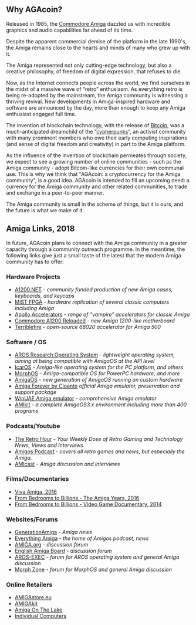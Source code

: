## Why AGAcoin?

Released in 1985, the [Commodore Amiga](https://en.wikipedia.org/wiki/Amiga) dazzled us with incredible graphics and audio capabilities far ahead of its time.

Despite the apparent commercial demise of the platform in the late 1990's, the Amiga remains close to the hearts and minds of many who grew up with it. 

The Amiga represented not only cutting-edge technology, but also a creative philosophy, of freedom of digital expression, that refuses to die.

Now, as the Internet connects people across the world, we find ourselves in the midst of a massive wave of “retro” enthusiasm. As everything retro is being re-adopted by the mainstream, the Amiga community is witnessing a thriving revival. New developments in Amiga-inspired hardware and software are announced by the day, more than enough to keep any Amiga enthusiast engaged full time.

The invention of blockchain technology, with the release of [Bitcoin](https://en.wikipedia.org/wiki/Bitcoin), was a much-anticipated dreamchild of the “[cypherpunks](https://en.wikipedia.org/wiki/Cypherpunk)”, an activist community with many prominent members who owe their early computing inspirations (and sense of digital freedom and creativity) in part to the Amiga platform.

As the influence of the invention of blockchain permeates through society, we expect to see a growing number of online communities - such as the Amiga community - adopt Bitcoin-like currencies for their own communal use. This is why we think that "AGAcoin: a cryptocurrency for the Amiga community", is a good idea. AGAcoin is intended to fill an upcoming need: a currency for the Amiga community and other related communities, to trade and exchange in a peer-to-peer manner.

The Amiga community is small in the scheme of things, but it is ours, and the future is what we make of it.

## Amiga Links, 2018

In future, AGAcoin plans to connect with the Amiga community in a greater capacity through a community outreach programme. In the meantime, the following links give just a small taste of the latest that the modern Amiga community has to offer:

### Hardware Projects

- [A1200.NET](https://www.a1200.net) - *community funded production of new Amiga cases, keyboards, and keycaps*
- [MiST FPGA](https://github.com/mist-devel/mist-board/wiki/GettingStarted) - *hardware replication of several classic computers including Amiga*
- [Apollo Accelerators](http://www.apollo-accelerators.com) - *range of "vampire" accelerators for classic Amiga*
- [Commodore A1200 Reloaded](http://wiki.icomp.de/wiki/Commodore_A1200_Reloaded) - *new Amiga 1200-like motherboard*
- [Terriblefire](https://github.com/terriblefire/tf520) - *open-source 68020 accelerator for Amiga 500*

### Software / OS

- [AROS Research Operating System](http://aros.sourceforge.net) - *lightweight operating system, aiming at being compatible with AmigaOS at the API level*
- [IcarOS](http://vmwaros.blogspot.nl) - *Amiga-like operating system for the PC platform, and others*
- [MorphOS](http://www.morphos.de) - *Amiga-compatible OS for PowerPC hardware, and more*
- [AmigaOS](http://www.amigaos.net/) - *new generation of AmigaOS running on custom hardware*
- [Amiga Forever by Cloanto](https://www.amigaforever.com) *official Amiga emulator, preservation and support package*
- [WinUAE Amiga emulator](http://www.winuae.net/) - *comprehensive Amiga emulator*
- [AMIkit](https://www.amikit.amiga.sk) - *a complete AmigaOS3.x environment including more than 400 programs*

### Podcasts/Youtube

- [The Retro Hour](http://theretrohour.com) - *Your Weekly Dose of Retro Gaming and Technology News, Views and Interviews*
- [Amigos Podcast](https://www.youtube.com/channel/UCtsK4QYe2tRdIxoZxwkX3Ww/feed) - *covers all retro games and news, but especially the Amiga.*
- [AMIcast](http://www.amigapodcast.com) - *Amiga discussion and interviews*

### Films/Documentaries

- [Viva Amiga, 2016](http://amigafilm.com)
- [From Bedrooms to Billions - The Amiga Years, 2016](http://www.frombedroomstobillions.com)
- [From Bedrooms to Billions - Video Game Documentary, 2014](http://www.frombedroomstobillions.com)

### Websites/Forums

- [GenerationAmiga](https://www.generationamiga.com) - *Amiga news*
- [Everything Amiga](https://www.everythingamiga.com) - *the home of Amigos podcast, news*
- [AMIGA.org](http://www.amiga.org) - *discussion forum*
- [English Amiga Board](http://eab.abime.net) - *discussion forum*
- [AROS-EXEC](http://aros-exec.org) - *forum for AROS operating system and general Amiga discussion*
- [Morph Zone](https://morph.zone) - *forum for MorphOS and general Amiga discussion*

### Online Retailers

- [AMIGAstore.eu](http://amigastore.eu)
- [AMIGAkit](https://amigakit.amiga.store)
- [Amiga On The Lake](http://amigaonthelake.com)
- [Individual Computers](https://icomp.de/shop-icomp)
